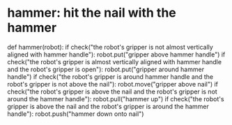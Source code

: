 # hammer: hit the nail with the hammer
def hammer(robot):
    if check("the robot's gripper is not almost vertically aligned with hammer handle"):
        robot.put("gripper above hammer handle")
    if check("the robot's gripper is almost vertically aligned with hammer handle and the robot's gripper is open"):
        robot.put("gripper around hammer handle")
    if check("the robot's gripper is around hammer handle and the robot's gripper is not above the nail"):
        robot.move("gripper above nail")
    if check("the robot's gripper is above the nail and the robot's gripper is not around the hammer handle"):
        robot.pull("hammer up")
    if check("the robot's gripper is above the nail and the robot's gripper is around the hammer handle"):
        robot.push("hammer down onto nail")